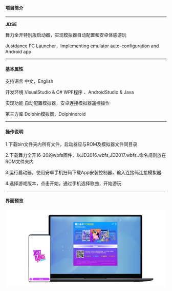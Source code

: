 #### 项目简介 

------

**JDSE**

舞力全开特别版启动器，实现模拟器自动配置和安卓体感游玩

Justdance PC Launcher，Implementing emulator auto-configuration and Android app

------

#### 基本属性 

支持语言	中文，English

开发环境	VisualStudio  & C#  WPF程序 、AndroidStudio  & Java

实现功能	自动配置模拟器，安卓连接模拟器遥控操作

第三方库	Dolphin模拟器，Dolphindroid

------

#### 操作说明

1.下载bin文件夹内所有文件，启动器应与ROM及模拟器文件同目录

2.下载舞力全开16-20的wbfs固件，以JD2016.wbfs,JD2017.wbfs..命名规则放在ROM文件夹内

3.运行启动器，使用安卓手机扫码下载App安装控制器，输入连接码连接模拟器

4.选择游戏版本，点击开始，通过手机选择歌曲，开始游玩

------

#### 界面预览 
![image](img/preview1.png)
